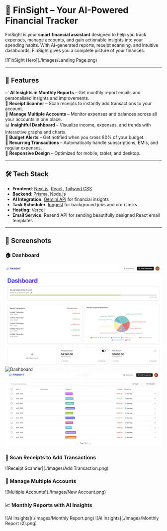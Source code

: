 # 🌟 FinSight – Your AI-Powered Financial Tracker

FinSight is your **smart financial assistant** designed to help you track expenses, manage accounts, and gain actionable insights into your spending habits. With AI-generated reports, receipt scanning, and intuitive dashboards, FinSight gives you a complete picture of your finances.  

![FinSight Hero](./Images/Landing Page.png)

---

## 🚀 Features

✅ **AI Insights in Monthly Reports** – Get monthly report emails and personalised insights and improvements.  
📸 **Receipt Scanner** – Scan receipts to instantly add transactions to your account.  
👥 **Manage Multiple Accounts** – Monitor expenses and balances across all your accounts in one place.  
📊 **Insightful Dashboard** – Visualize income, expenses, and trends with interactive graphs and charts.  
🔔 **Budget Alerts** – Get notified when you cross 80% of your budget.  
📅 **Recurring Transactions** – Automatically handle subscriptions, EMIs, and regular expenses.  
📱 **Responsive Design** – Optimized for mobile, tablet, and desktop.  

---

## 🛠 Tech Stack

- **Frontend**: [Next.js](https://nextjs.org/), [React](https://react.dev/), [Tailwind CSS](https://tailwindcss.com/)  
- **Backend**: [Prisma](https://www.prisma.io/), Node.js  
- **AI Integration**: [Gemini API](https://deepmind.google/technologies/gemini/) for financial insights  
- **Task Scheduler**: [Inngest](https://www.inngest.com/) for background jobs and cron tasks  
- **Hosting**: [Vercel](https://vercel.com/)  
- **Email Service**: Resend API for sending beautifully designed React email templates  

---

## 📸 Screenshots

### 🏠 Dashboard
![Dashboard](./Images/DashBoard.png)
![Dashboard](.Images/Graphs.png)
![Multiple Accounts](./Images/Account.png)

### 📃 Scan Receipts to Add Transactions
![Receipt Scanner](./Images/Add Transaction.png)

### 👥 Manage Multiple Accounts
![Multiple Accounts](./Images/New Account.png)

### 📈 Monthly Reports with AI Insights
![AI Insights](./Images/Monthly Report.png)
![AI Insights](./Images/Monthly Report (2).png)


